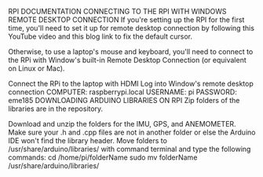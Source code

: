 RPI DOCUMENTATION
CONNECTING TO THE RPI WITH WINDOWS REMOTE DESKTOP CONNECTION
If you're setting up the RPI for the first time, you'll need to set it up for remote desktop connection by following this YouTube video and this blog link to fix the default cursor.

Otherwise, to use a laptop's mouse and keyboard, you'll need to connect to the RPi with Window's built-in Remote Desktop Connection (or equivalent on Linux or Mac).

Connect the RPi to the laptop with HDMI
Log into Window's remote desktop connection
COMPUTER: raspberrypi.local
USERNAME: pi
PASSWORD: eme185
DOWNLOADING ARDUINO LIBRARIES ON RPI
Zip folders of the libraries are in the repository.

Download and unzip the folders for the IMU, GPS, and ANEMOMETER. Make sure your .h and .cpp files are not in another folder or else the Arduino IDE won't find the library header.
Move folders to /usr/share/arduino/libraries/ with command terminal and type the following commands:
cd /home/pi/folderName
sudo mv folderName /usr/share/arduino/libraries/
